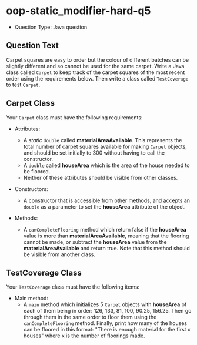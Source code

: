 # oop-static_modifier-hard-q5

- Question Type: Java question

## Question Text

Carpet squares are easy to order but the colour of different batches can be slightly different and so cannot be used for 
the same carpet. Write a Java class called `Carpet` to keep track of the carpet squares of the most recent order using the 
requirements below. Then write a class called `TestCoverage` to test `Carpet`.

## Carpet Class

Your `Carpet` class must have the following requirements:

- Attributes:
    - A _static_ `double` called **materialAreaAvailable**. This represents the total number of carpet squares available for
      making `Carpet` objects, and should be set initially to 300 without having to call the constructor.
    - A `double` called **houseArea** which is the area of the house needed to be floored.
    - Neither of these attributes should be visible from other classes.

- Constructors:
    - A constructor that is accessible from other methods, and accepts an `double` as a parameter to set the
      **houseArea** attribute of the object.

- Methods:
    - A `canCompleteFlooring` method which return false if the **houseArea** value is more than
      **materialAreaAvailable**, meaning that the flooring cannot be made, or subtract the **houseArea** value from
      the **materialAreaAvailable** and return true. Note that this method should be visible from another class.

## TestCoverage Class

Your `TestCoverage` class must have the following items:

- Main method:
    - A `main` method which initializes 5 `Carpet` objects with **houseArea** of each of them being in order: 126, 133,
      81, 100, 90.25, 156.25. Then go through them in the same order to floor them using the `canCompleteFlooring` method. 
      Finally, print how many of the houses can be floored in this format:
      "There is enough material for the first x houses" where x is the number of floorings made.